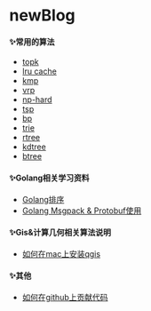 # newBlog

#### ✨常用的算法

* [topk](https://github.com/WenRuige/newblog/tree/master/topk)
* [lru cache](https://github.com/WenRuige/newblog/tree/master/lru)
* [kmp]()
* [vrp]()
* [np-hard]()
* [tsp]()
* [bp]()
* [trie]()
* [rtree]()
* [kdtree]()
* [btree]()


#### 



#### ✨Golang相关学习资料
* [Golang排序](https://github.com/WenRuige/newblog/blob/master/sequence/golangsequence.md)
* [Golang Msgpack & Protobuf使用](https://github.com/WenRuige/newblog/tree/master/jsonlike)

#### ✨Gis&计算几何相关算法说明

* [如何在mac上安装qgis](https://github.com/WenRuige/newblog/blob/master/other/macinstallqgis.md)





#### ✨其他

* [如何在github上贡献代码](https://github.com/WenRuige/newblog/blob/master/other/howtocontributioncodetogithub.md)
